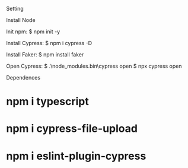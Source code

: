 Setting

Install Node

Init npm:
$ npm init -y

Install Cypress:
$ npm i cypress -D

Install Faker:
$ npm install faker

Open Cypress:
$ .\node_modules.bin\cypress open
$ npx cypress open

Dependences
# npm i typescript
# npm i cypress-file-upload
# npm i eslint-plugin-cypress

